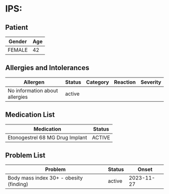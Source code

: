 # IPS:

## Patient

|Gender|Age|
|---|---|
|FEMALE|42|

## Allergies and Intolerances

|Allergen|Status|Category|Reaction|Severity|
|---|---|---|---|---|
|No information about allergies|active||||

## Medication List

|Medication|Status|
|---|---|
|Etonogestrel 68 MG Drug Implant|ACTIVE|

## Problem List

|Problem|Status|Onset|
|---|---|---|
|Body mass index 30+ - obesity (finding)|active|2023-11-27|
